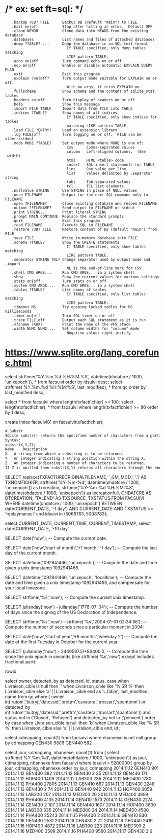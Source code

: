 # /* ex: set ft=sql: */

       .backup ?DB? FILE      Backup DB (default "main") to FILE
       .bail on|off           Stop after hitting an error.  Default OFF
       .clone NEWDB           Clone data into NEWDB from the existing database
       .databases             List names and files of attached databases
       .dump ?TABLE? ...      Dump the database in an SQL text format
                                If TABLE specified, only dump tables matching
                                LIKE pattern TABLE.
       .echo on|off           Turn command echo on or off
       .eqp on|off            Enable or disable automatic EXPLAIN QUERY PLAN
       .exit                  Exit this program
       .explain ?on|off?      Turn output mode suitable for EXPLAIN on or off.
                                With no args, it turns EXPLAIN on.
       .fullschema            Show schema and the content of sqlite_stat tables
       .headers on|off        Turn display of headers on or off
       .help                  Show this message
       .import FILE TABLE     Import data from FILE into TABLE
       .indices ?TABLE?       Show names of all indices
                                If TABLE specified, only show indices for tables
                                matching LIKE pattern TABLE.
       .load FILE ?ENTRY?     Load an extension library
       .log FILE|off          Turn logging on or off.  FILE can be stderr/stdout
       .mode MODE ?TABLE?     Set output mode where MODE is one of:
                                csv      Comma-separated values
                                column   Left-aligned columns.  (See .width)
                                html     HTML <table> code
                                insert   SQL insert statements for TABLE
                                line     One value per line
                                list     Values delimited by .separator string
                                tabs     Tab-separated values
                                tcl      TCL list elements
       .nullvalue STRING      Use STRING in place of NULL values
       .once FILENAME         Output for the next SQL command only to FILENAME
       .open ?FILENAME?       Close existing database and reopen FILENAME
       .output ?FILENAME?     Send output to FILENAME or stdout
       .print STRING...       Print literal STRING
       .prompt MAIN CONTINUE  Replace the standard prompts
       .quit                  Exit this program
       .read FILENAME         Execute SQL in FILENAME
       .restore ?DB? FILE     Restore content of DB (default "main") from FILE
       .save FILE             Write in-memory database into FILE
       .schema ?TABLE?        Show the CREATE statements
                                If TABLE specified, only show tables matching
                                LIKE pattern TABLE.
       .separator STRING ?NL? Change separator used by output mode and .import
                                NL is the end-of-line mark for CSV
       .shell CMD ARGS...     Run CMD ARGS... in a system shell
       .show                  Show the current values for various settings
       .stats on|off          Turn stats on or off
       .system CMD ARGS...    Run CMD ARGS... in a system shell
       .tables ?TABLE?        List names of tables
                                If TABLE specified, only list tables matching
                                LIKE pattern TABLE.
       .timeout MS            Try opening locked tables for MS milliseconds
       .timer on|off          Turn SQL timer on or off
       .trace FILE|off        Output each SQL statement as it is run
       .vfsname ?AUX?         Print the name of the VFS stack
       .width NUM1 NUM2 ...   Set column widths for "column" mode
                                Negative values right-justify


# https://www.sqlite.org/lang_corefunc.html

select strftime('%Y.%m.%d %H:%M:%S', datetime(ohdatcre / 1000, 'unixepoch')), * from facsuivi order by idsuivi desc;
select strftime('%Y.%m.%d %H:%M:%S', last_modified), * from qc order by last_modified desc;

select * from facsuivi where length(txfactfichier) >= 100;
select length(txfactfichier), * from facsuivi where length(txfactfichier) >= 80 order by 1 desc;

create index facsuivi01 on facsuivi(txfactfichier);

```markdown
# Substr
SQLite substr() returns the specified number of characters from a particular position of a given string.
Syntax:
substr(X,Y,Z);
Name	Description
X	A string from which a substring is to be returned.
Y	An integer indicating a string position within the string X.
Z	An integer indicating a number of characters to be returned.
If Z is omitted then substr(X,Y) returns all characters through the end of the string X beginning with the Y-th. The left-most character of X is number 1. If Y is negative then the first character of the substring is found by counting from the right rather than the left. If Z is negative then the abs(Z) characters preceding the Y-th character are returned.
```

SELECT replace(TXFACTUREORIGINALFILENAME, '_GM_MCD.', '.') AS TXNOMFICHIER, 
strftime('%Y-%m-%d', datetime(ohdatcre / 1000, 'unixepoch')) as txcreation,
strftime('%Y-%m-%d %H:%M:%S', datetime(ohdatcre / 1000, 'unixepoch')) as txcreationfull,
OHDATCRE AS DTCREATION, 
'TALEND' AS TXSOURCE, 
TXSTATUS
FROM FACSUIVI  
WHERE datetime(ohdatcre / 1000, 'unixepoch') BETWEEN  date(CURRENT_DATE, '-1 day')  AND CURRENT_DATE AND TXSTATUS <> 'replaymanuel'
and idsuivi in (5068783, 5008783);

select CURRENT_DATE, CURRENT_TIME, CURRENT_TIMESTAMP;
select date(CURRENT_DATE, '-10 day'

SELECT date('now'); -- Compute the current date.

SELECT date('now','start of month','+1 month','-1 day'); -- Compute the last day of the current month.

SELECT datetime(1092941466, 'unixepoch'); -- Compute the date and time given a unix timestamp 1092941466.

SELECT datetime(1092941466, 'unixepoch', 'localtime'); -- Compute the date and time given a unix timestamp 1092941466, and compensate for your local timezone.

SELECT strftime('%s','now'); -- Compute the current unix timestamp.

SELECT julianday('now') - julianday('1776-07-04'); -- Compute the number of days since the signing of the US Declaration of Independence.

SELECT strftime('%s','now') - strftime('%s','2004-01-01 02:34:56'); -- Compute the number of seconds since a particular moment in 2004:

SELECT date('now','start of year','+9 months','weekday 2'); -- Compute the date of the first Tuesday in October for the current year.

SELECT (julianday('now') - 2440587.5)*86400.0; -- Compute the time since the unix epoch in seconds (like strftime('%s','now') except includes fractional part):


rowid

select owner, detected_by as detected, id, status, case when Livraison_cible is null then '' when Livraison_cible like '% SR %' then Livraison_cible else 'a' || Livraison_cible end as 'L.Cible', last_modified, name from qc
where
(      owner in('rutom','butryj','datessid','prettm','cavatera','trossart','spantonm') or
detected_by  in('rutom','butryj','datessid','prettm','cavatera','trossart','spantonm'))
and status not in ('Closed', 'Refused')
and detected_by not in ('penvent')
order by 
case when Livraison_cible is null then 'b' when Livraison_cible like '% SR %' then Livraison_cible else 'a' || Livraison_cible end,
id
;


select cdmapping, count(1) from facsuivi where nbannexe is not null group by cdmapping
GEN430	9806
GEN440	582




select jour, cdmapping, nbannexe, count(1) from (
select strftime('%Y.%m.%d', datetime(ohdatcre / 1000, 'unixepoch')) as jour, cdmapping, nbannexe  from facsuivi where idsuivi > 5200000
) group by jour, cdmapping, nbannexe
order by jour, cdmapping
2014.11.12 	 GEN410 	 <null> 	 901
2014.11.12 	 GEN430 	 <null> 	 382
2014.11.12 	 GEN430 	 2      	 35
2014.11.12 	 GEN440 	 <null> 	 171
2014.11.12 	 HOP400 	 <null> 	 1409
2014.11.12 	 LAB300 	 <null> 	 235
2014.11.12 	 MED400 	 <null> 	 1780
2014.11.12 	 PHA400 	 <null> 	 27805
2014.11.13 	 GEN410 	 <null> 	 687
2014.11.13 	 GEN430 	 <null> 	 2248
2014.11.13 	 GEN430 	 2      	 74
2014.11.13 	 GEN440 	 <null> 	 942
2014.11.13 	 HOP400 	 <null> 	 6059
2014.11.13 	 LAB300 	 <null> 	 207
2014.11.13 	 MED300 	 <null> 	 26
2014.11.13 	 MED400 	 <null> 	 4899
2014.11.13 	 PHA400 	 <null> 	 4135
2014.11.14 	 GEN410 	 <null> 	 1573
2014.11.14 	 GEN430 	 <null> 	 2274
2014.11.14 	 GEN430 	 2      	 107
2014.11.14 	 GEN440 	 <null> 	 1607
2014.11.14 	 HOP400 	 <null> 	 3839
2014.11.14 	 LAB300 	 <null> 	 335
2014.11.14 	 MED300 	 <null> 	 24
2014.11.14 	 MED400 	 <null> 	 4580
2014.11.14 	 PHA400 	 <null> 	 25243
2014.11.15 	 PHA400 	 <null> 	 2
2014.11.16 	 GEN410 	 <null> 	 830
2014.11.16 	 GEN430 	 <null> 	 2531
2014.11.16 	 GEN430 	 2      	 72
2014.11.16 	 GEN440 	 <null> 	 2419
2014.11.16 	 HOP400 	 <null> 	 4872
2014.11.16 	 LAB300 	 <null> 	 223
2014.11.16 	 MED300 	 <null> 	 2
2014.11.16 	 MED400 	 <null> 	 3509
2014.11.16 	 PHA400 	 <null> 	 9580
2014.11.17 	 GEN430 	 2      	 6
